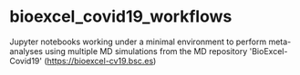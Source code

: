 # bioexcel_covid19_workflows
Jupyter notebooks working under a minimal environment to perform meta-analyses using multiple MD simulations from the MD repository 'BioExcel-Covid19' (https://bioexcel-cv19.bsc.es)

